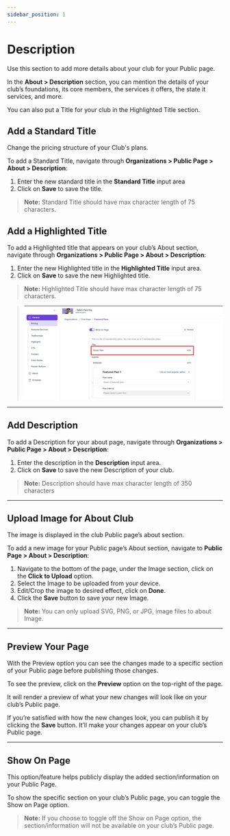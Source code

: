 ```yaml
---
sidebar_position: 1
---
```


# Description

Use this section to add more details about your club for your Public page.


In the **About > Description** section, you can mention the details of your club’s foundations, its core members, the services it offers, the state it services, and more.


You can also put a Title for your club in the Highlighted Title section.


## Add a Standard Title


Change the pricing structure of your Club's plans.

To add a Standard Title, navigate through **Organizations > Public Page > About > Description**:

1. Enter the new standard title in the **Standard Title** input area
1. Click on **Save** to save the title.

> **Note:** 
> Standard Title should have max character length of 75 characters.


## Add a Highlighted Title

To add a Highlighted title that appears on your club’s About section, navigate through **Organizations > Public Page > About > Description**:

1. Enter the new Highlighted title in the **Highlighted Title** input area.
1. Click on **Save** to save the new Highlighted title.


> **Note:**
> Highlighted Title should have max character length of 75 characters.

> ![Editing Pre-existing Plan Title](./img\featured-plan-title.png)


---

## Add Description

To add a Description for your about page, navigate through **Organizations > Public Page > About > Description**:

1. Enter the description in the **Description** input area.
1. Click on **Save** to save the new Description of your club.


> **Note:**
> Description should have max character length of 350 characters


---

## Upload Image for About Club

The image is displayed in the club Public page’s about section.

To add a new image for your Public page’s About section, navigate to **Public Page > About > Description**:

1. Navigate to the bottom of the page, under the Image section, click on the **Click to Upload** option.
2. Select the Image to be uploaded from your device.
3. Edit/Crop the image to desired effect, click on **Done**.
4. Click the **Save** button to save your new Image.

> **Note:**
> You can only upload SVG, PNG, or JPG, image files to about Image.

---

## Preview Your Page

With the Preview option you can see the changes made to a specific section of your Public page before publishing those changes.
 
To see the preview, click on the **Preview** option on the top-right of the page. 

It will render a preview of what your new changes will look like on your club’s Public page.

If you’re satisfied with how the new changes look, you can publish it by clicking the **Save** button. It’ll make your changes appear on your club’s Public page.


---

## Show On Page

This option/feature helps publicly display the added section/information on your Public Page.

To show the specific section on your club’s Public page, you can toggle the Show on Page option.

> **Note:** If you choose to toggle off the Show on Page option, the section/information will not be available on your club’s Public page.